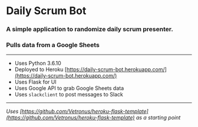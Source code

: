 # Daily Scrum Bot
### A simple application to randomize daily scrum presenter.
### Pulls data from a Google Sheets
---
- Uses Python 3.6.10
- Deployed to Heroku [https://daily-scrum-bot.herokuapp.com/](https://daily-scrum-bot.herokuapp.com/)
- Uses Flask for UI
- Uses Google API to grab Google Sheets data
- Uses `slackclient` to post messages to Slack

---
*Uses [https://github.com/Vetronus/heroku-flask-template](https://github.com/Vetronus/heroku-flask-template) as a starting point*
